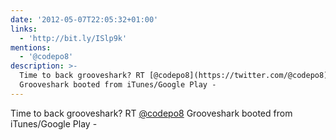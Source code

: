 ```yaml
---
date: '2012-05-07T22:05:32+01:00'
links:
  - 'http://bit.ly/ISlp9k'
mentions:
  - '@codepo8'
description: >-
  Time to back grooveshark? RT [@codepo8](https://twitter.com/@codepo8)
  Grooveshark booted from iTunes/Google Play -
---
```

Time to back grooveshark? RT [@codepo8](https://twitter.com/@codepo8) Grooveshark booted from iTunes/Google Play - 
